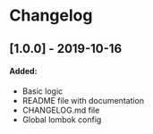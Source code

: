 # Changelog

## [1.0.0] - 2019-10-16
#### Added:
  - Basic logic
  - README file with documentation
  - CHANGELOG.md file
  - Global lombok config
